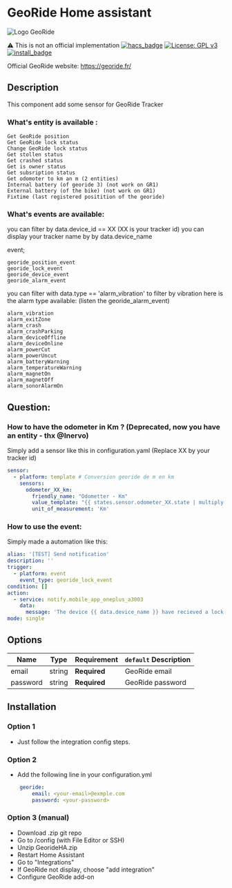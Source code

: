# GeoRide Home assistant
![Logo GeoRide](https://brands.home-assistant.io/georide/logo.png)

⚠️ This is not an official implementation
[![hacs_badge](https://img.shields.io/badge/HACS-Default-orange.svg?style=for-the-badge)](https://github.com/custom-components/hacs)
[![License: GPL v3](https://img.shields.io/badge/License-GPLv3-blue.svg?style=for-the-badge)](https://www.gnu.org/licenses/gpl-3.0)
[![install_badge](https://img.shields.io/badge/dynamic/json?color=41BDF5&logo=home-assistant&label=integration%20usage&suffix=%20installs&cacheSeconds=15600&url=https://analytics.home-assistant.io/custom_integrations.json&query=$.georide.total)](https://analytics.home-assistant.io/)

Official GeoRide website: https://georide.fr/

## Description
This component add some sensor for GeoRide Tracker

### What's entity is available :

    Get GeoRide position
    Get GeoRide lock status
    Change GeoRide lock status
    Get stollen status
    Get crashed status
    Get is owner status
    Get subsription status
    Get odomoter to km an m (2 entities)
    Internal battery (of georide 3) (not work on GR1)
    External battery (of the bike) (not work on GR1)
    Fixtime (last registered positition of the georide)


### What's events are available:
you can filter by data.device_id == XX (XX is your tracker id)
you can display your tracker name by by data.device_name

event;
    
    georide_position_event
    georide_lock_event
    georide_device_event
    georide_alarm_event 

you can filter with data.type == 'alarm_vibration' to filter by vibration
here is the alarm type available: (listen the georide_alarm_event)

    alarm_vibration
    alarm_exitZone
    alarm_crash
    alarm_crashParking
    alarm_deviceOffline
    alarm_deviceOnline
    alarm_powerCut
    alarm_powerUncut
    alarm_batteryWarning
    alarm_temperatureWarning
    alarm_magnetOn
    alarm_magnetOff
    alarm_sonorAlarmOn

 
## Question:

### How to have the odometer in Km ? (Deprecated, now you have an entity - thx @Inervo)

Simply add a sensor like this in configuration.yaml
(Replace XX by your tracker id)

```yaml
sensor:
  - platform: template # Conversion georide de m en km
    sensors:
      odometer_XX_km:
        friendly_name: "Odometter - Km"
        value_template: "{{ states.sensor.odometer_XX.state | multiply(0.001) | round(3, 'flour') }}"
        unit_of_measurement: 'Km'
```

### How to use the event:

Simply made a automation like this:

```yaml
alias: '[TEST] Send notification'
description: ''
trigger:
  - platform: event
    event_type: georide_lock_event
condition: []
action:
  - service: notify.mobile_app_oneplus_a3003
    data:
      message: 'The device {{ data.device_name }} have recieved a lock event'
mode: single

```


## Options

| Name | Type | Requirement | `default` Description
| ---- | ---- | ------- | -----------
| email | string | **Required** | GeoRide email
| password | string | **Required** | GeoRide password


## Installation
### Option 1
- Just follow the integration config steps.

### Option 2
- Add the following line in your configuration.yml
```yaml
    georide:
        email: <your-email>@exmple.com
        password: <your-password>
```

### Option 3 (manual)
- Download .zip git repo
- Go to /config (with File Editor or SSH)
- Unzip GeorideHA.zip
- Restart Home Assistant
- Go to "Integrations"
- If GeoRide not display, choose "add integration"
- Configure GeoRide add-on

